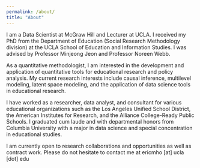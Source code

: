 ```yaml
---
permalink: /about/
title: "About"
---
```


I am a Data Scientist at McGraw Hill and Lecturer at UCLA. I received my PhD from the Department of Education (Social Research Methodology division) at the UCLA School of Education and Information Studies. I was advised by Professor Minjeong Jeon and Professor Noreen Webb.

As a quantitative methodologist, I am interested in the development and application of quantitative tools for educational research and policy analysis. My current research interests include causal inference, multilevel modeling, latent space modeling, and the application of data science tools in educational research.

I have worked as a researcher, data analyst, and consultant for various educational organizations such as the Los Angeles Unified School District, the American Institutes for Research, and the Alliance College-Ready Public Schools. I graduated cum laude and with departmental honors from Columbia University with a major in data science and special concentration in educational studies.

I am currently open to research collaborations and opportunities as well as contract work. Please do not hesitate to contact me at ericmho [at] ucla [dot] edu
